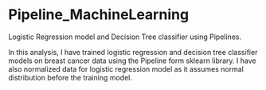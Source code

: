 # Pipeline_MachineLearning
Logistic Regression model and Decision Tree classifier using Pipelines. 

In this analysis, I have trained logistic regression and decision tree classifier models on breast cancer data using the Pipeline form sklearn library. I have also normalized data for logistic regression model as it assumes normal distribution before the training model. 


